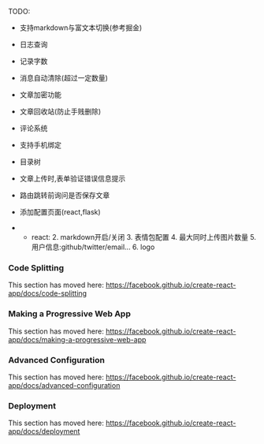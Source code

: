 TODO:
- 支持markdown与富文本切换(参考掘金)
- 日志查询
- 记录字数
- 消息自动清除(超过一定数量)
- 文章加密功能
- 文章回收站(防止手贱删除)
- 评论系统
- 支持手机绑定
- 目录树
- 文章上传时,表单验证错误信息提示
- 路由跳转前询问是否保存文章

- 添加配置页面(react,flask)
- - react: 
    2. markdown开启/关闭 
    3. 表情包配置 
    4. 最大同时上传图片数量
    5. 用户信息:github/twitter/email...
    6. logo
   

### Code Splitting

This section has moved here: https://facebook.github.io/create-react-app/docs/code-splitting


### Making a Progressive Web App

This section has moved here: https://facebook.github.io/create-react-app/docs/making-a-progressive-web-app

### Advanced Configuration

This section has moved here: https://facebook.github.io/create-react-app/docs/advanced-configuration

### Deployment

This section has moved here: https://facebook.github.io/create-react-app/docs/deployment
